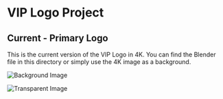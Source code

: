 # VIP Logo Project

## Current - Primary Logo

This is the current version of the VIP Logo in 4K. You can find the Blender file in this directory or simply use the 4K image as a background.

![Background Image](VIP_4K.png)

![Transparent Image](VIP_4K-TransparentSquare.png)